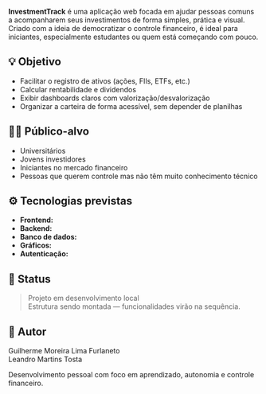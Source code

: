 
**InvestmentTrack** é uma aplicação web focada em ajudar pessoas comuns a acompanharem seus investimentos de forma simples, prática e visual. Criado com a ideia de democratizar o controle financeiro, é ideal para iniciantes, especialmente estudantes ou quem está começando com pouco.

## :bulb: Objetivo

- Facilitar o registro de ativos (ações, FIIs, ETFs, etc.)
- Calcular rentabilidade e dividendos
- Exibir dashboards claros com valorização/desvalorização
- Organizar a carteira de forma acessível, sem depender de planilhas

## :man_student: Público-alvo

- Universitários
- Jovens investidores
- Iniciantes no mercado financeiro
- Pessoas que querem controle mas não têm muito conhecimento técnico

## :gear: Tecnologias previstas

- **Frontend:** 
- **Backend:** 
- **Banco de dados:** 
- **Gráficos:** 
- **Autenticação:** 

## :construction: Status

> Projeto em desenvolvimento local  
> Estrutura sendo montada — funcionalidades virão na sequência.

## :bust_in_silhouette: Autor

Guilherme Moreira Lima Furlaneto  
Leandro Martins Tosta

Desenvolvimento pessoal com foco em aprendizado, autonomia e controle financeiro.
